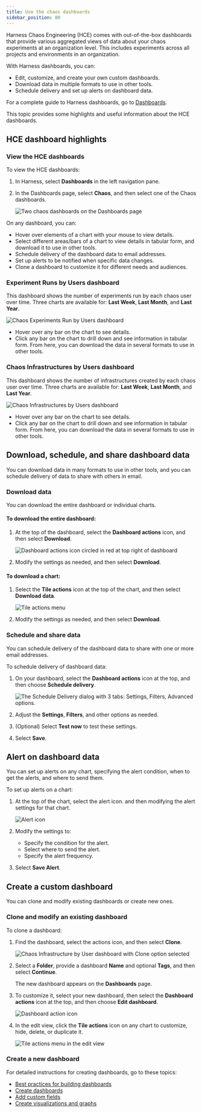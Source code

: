 ```yaml
---
title: Use the chaos dashboards
sidebar_position: 80
---
```


Harness Chaos Engineering (HCE) comes with out-of-the-box dashboards that provide various aggregated views of data about your chaos experiments at an organization level. This includes experiments across all projects and environments in an organization.

With Harness dashboards, you can:

* Edit, customize, and create your own custom dashboards. 
* Download data in multiple formats to use in other tools. 
* Schedule delivery and set up alerts on dashboard data.  

For a complete guide to Harness dashboards, go to [Dashboards](/docs/category/dashboards-1).

This topic provides some highlights and useful information about the HCE dashboards.

## HCE dashboard highlights

### View the HCE dashboards

To view the HCE dashboards: 

1. In Harness, select **Dashboards** in the left navigation pane.
1. In the Dashboards page, select **Chaos**, and then select one of the Chaos dashboards.

	![Two chaos dashboards on the Dashboards page](./static/dashboards/chaos-dashboards.png)

On any dashboard, you can: 

* Hover over elements of a chart with your mouse to view details.
* Select different areas/bars of a chart to view details in tabular form, and download it to use in other tools.
* Schedule delivery of the dashboard data to email addresses.
* Set up alerts to be notified when specific data changes.
* Clone a dashboard to customize it for different needs and audiences.


### Experiment Runs by Users dashboard

This dashboard shows the number of experiments run by each chaos user over time. Three charts are available for: **Last Week**, **Last Month**, and **Last Year**.

![Chaos Experiments Run by Users dashboard](./static/dashboards/dash-exp-run-by-user.png)

* Hover over any bar on the chart to see details.
* Click any bar on the chart to drill down and see information in tabular form. From here, you can download the data in several formats to use in other tools.

### Chaos Infrastructures by Users dashboard

This dashboard shows the number of infrastructures created by each chaos user over time. Three charts are available for: **Last Week**, **Last Month**, and **Last Year**.

![Chaos Infrastructures by Users dashboard](./static/dashboards/dash-infra-by-user.png)

* Hover over any bar on the chart to see details.
* Click any bar on the chart to drill down and see information in tabular form. From here, you can download the data in several formats to use in other tools.

## Download, schedule, and share dashboard data

You can download data in many formats to use in other tools, and you can schedule delivery of data to share with others in email.

### Download data

You can download the entire dashboard or individual charts.

#### To download the entire dashboard:

1. At the top of the dashboard, select the **Dashboard actions** icon, and then select **Download**. 

	![Dashboard actions icon circled in red at top right of dashboard](./static/dashboards/dash-actions-menu-top.png)

1. Modify the settings as needed, and then select **Download**.

#### To download a chart:

1. Select the **Tile actions** icon at the top of the chart, and then select **Download data**. 

	![Tile actions menu](./static/dashboards/dash-tile-actions-icon.png)

1. Modify the settings as needed, and then select **Download**.


### Schedule and share data

You can schedule delivery of the dashboard data to share with one or more email addresses.

To schedule delivery of dashboard data:

1. On your dashboard, select the **Dashboard actions** icon at the top, and then choose **Schedule delivery**.

	![The Schedule Delivery dialog with 3 tabs: Settings, Filters, Advanced options.](./static/dashboards/dashboard-sched-delivery.png)

1. Adjust the **Settings**, **Filters**, and other options as needed.
1. (Optional) Select **Test now** to test these settings.
1. Select **Save**.

## Alert on dashboard data

You can set up alerts on any chart, specifying the alert condition, when to get the alerts, and where to send them.

To set up alerts on a chart:

1. At the top of the chart, select the alert icon. and then modifying the alert settings for that chart.

	![Alert icon](./static/dashboards/dash-alert-icon.png)

1. Modify the settings to: 
	* Specify the condition for the alert. 
	* Select where to send the alert. 
	* Specify the alert frequency. 
1. Select **Save Alert**.


## Create a custom dashboard

You can clone and modify existing dashboards or create new ones. 

### Clone and modify an existing dashboard

To clone a dashboard:

1. Find the dashboard, select the actions icon, and then select **Clone**.

	![Chaos Infrastructure by User dashboard with Clone option selected](./static/dashboards/dash-clone-menu.png)

1. Select a **Folder**, provide a dashboard **Name** and optional **Tags**, and then select **Continue**.

	The new dashboard appears on the **Dashboards** page.

1. To customize it, select your new dashboard, then select the **Dashboard actions** icon at the top, and then choose **Edit dashboard**.

	![Dashboard action icon](./static/dashboards/dashboard-actions-icon.png)

1. In the edit view, click the **Tile actions** icon on any chart to customize, hide, delete, or duplicate it.

	![Tile actions menu in the edit view](./static/dashboards/dashboard-edit.png)

### Create a new dashboard

For detailed instructions for creating dashboards, go to these topics:

* [Best practices for building dashboards](/docs/platform/Dashboards/dashboard-best-practices)
* [Create dashboards](/docs/platform/Dashboards/create-dashboards)
* [Add custom fields](/docs/platform/Dashboards/add-custom-fields)
* [Create visualizations and graphs](/docs/platform/Dashboards/create-visualizations-and-graphs)



